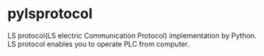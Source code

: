 # pylsprotocol
LS protocol(LS electric Communication Protocol) implementation by Python. LS protocol enables you to operate PLC from computer.